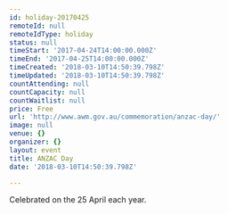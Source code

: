 ```yaml
---
id: holiday-20170425
remoteId: null
remoteIdType: holiday
status: null
timeStart: '2017-04-24T14:00:00.000Z'
timeEnd: '2017-04-25T14:00:00.000Z'
timeCreated: '2018-03-10T14:50:39.798Z'
timeUpdated: '2018-03-10T14:50:39.798Z'
countAttending: null
countCapacity: null
countWaitlist: null
price: Free
url: 'http://www.awm.gov.au/commemoration/anzac-day/'
image: null
venue: {}
organizer: {}
layout: event
title: ANZAC Day
date: '2018-03-10T14:50:39.798Z'

---
```

Celebrated on the 25 April each year.
